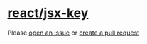 [react/jsx-key](https://github.com/yannickcr/eslint-plugin-react/tree/master/docs/rules/jsx-key.md)
===================================================================================================
Please [open an issue](https://github.com/professional-js/eslint-config/issues/new)
or [create a pull request](https://github.com/professional-js/eslint-config/edit/main/src/rules-configurations/react/jsx-key.md)
